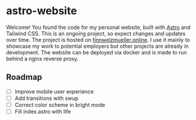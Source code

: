 
# astro-website

Welcome! You found the code for my personal website, built with [Astro](https://astro.build/) and Tailwind CSS. This is an ongoing project, so expect changes and updates over time. The project is hosted on [finnwelzmueller.online](finnwelzmueller.online). I use it mainly to showcase my work to potential employers but other projects are already in development. The website can be deployed via docker and is made to run behind a nginx reverse proxy.

## Roadmap

- [ ] Improve mobile user experience
- [ ] Add transitions with swup
- [ ] Correct color scheme in bright mode
- [ ] Fill index.astro with life
